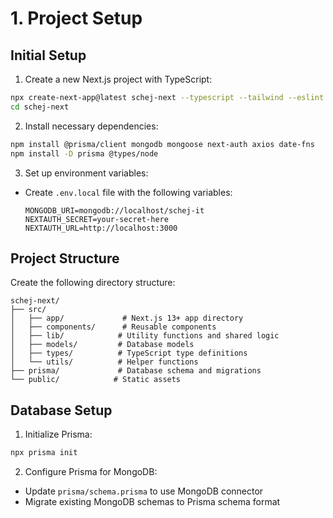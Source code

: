 # 1. Project Setup

## Initial Setup

1. Create a new Next.js project with TypeScript:

```bash
npx create-next-app@latest schej-next --typescript --tailwind --eslint
cd schej-next
```

2. Install necessary dependencies:

```bash
npm install @prisma/client mongodb mongoose next-auth axios date-fns
npm install -D prisma @types/node
```

3. Set up environment variables:

- Create `.env.local` file with the following variables:
  ```
  MONGODB_URI=mongodb://localhost/schej-it
  NEXTAUTH_SECRET=your-secret-here
  NEXTAUTH_URL=http://localhost:3000
  ```

## Project Structure

Create the following directory structure:

```
schej-next/
├── src/
│   ├── app/             # Next.js 13+ app directory
│   ├── components/      # Reusable components
│   ├── lib/            # Utility functions and shared logic
│   ├── models/         # Database models
│   ├── types/          # TypeScript type definitions
│   └── utils/          # Helper functions
├── prisma/             # Database schema and migrations
└── public/            # Static assets
```

## Database Setup

1. Initialize Prisma:

```bash
npx prisma init
```

2. Configure Prisma for MongoDB:

- Update `prisma/schema.prisma` to use MongoDB connector
- Migrate existing MongoDB schemas to Prisma schema format
